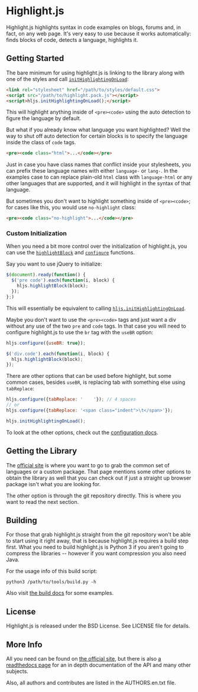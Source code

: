 # Highlight.js

Highlight.js highlights syntax in code examples on blogs, forums and,
in fact, on any web page. It's very easy to use because it works
automatically: finds blocks of code, detects a language, highlights it.

## Getting Started

The bare minimum for using highlight.js is linking to the library along
with one of the styles and call [`initHighlightingOnLoad`][1]:

```html
<link rel="stylesheet" href="/path/to/styles/default.css">
<script src="/path/to/highlight.pack.js"></script>
<script>hljs.initHighlightingOnLoad();</script>
```

This will highlight anything inside of `<pre><code>` using the auto
detection to figure the language by default.

But what if you already know what language you want highlighted? Well
the way to shut off auto detection for certain blocks is to specify the
language inside the class of `code` tags.

```html
<pre><code class="html">...</code></pre>
```

Just in case you have class names that conflict inside your stylesheets,
you can prefix these language names with either `language-` or `lang-`.
In the examples case to can replace plain-old `html` class with
`language-html` or any other languages that are supported, and it will
highlight in the syntax of that language.

But sometimes you don't want to highlight something inside of
`<pre><code>`; for cases like this, you would use `no-highlight` class:

```html
<pre><code class="no-highlight">...</code></pre>
```

### Custom Initialization

When you need a bit more control over the initialization of
highlight.js, you can use the [`highlightBlock`][2] and [`configure`][3]
functions.

Say you want to use jQuery to initialize:

```javascript
$(document).ready(function() {
  $('pre code').each(function(i, block) {
    hljs.highlightBlock(block);
  });
};)
```

This will essentially be equivalent to calling
[`hljs.initHighlightingOnLoad`][1].

Maybe you don't want to use the `<pre><code>` tags and just want a div
without any use of the two `pre` and `code` tags. In that case you will
need to configure highlight.js to use the `br` tag with the `useBR`
option:

```javascript
hljs.configure({useBR: true});

$('div.code').each(function(i, block) {
  hljs.highlightBlock(block);
});
```

There are other options that can be used before highlight, but some
common cases, besides `useBR`, is replacing tab with something else
using `tabReplace`:

```javascript
hljs.configure({tabReplace: '    '}); // 4 spaces
// or
hljs.configure({tabReplace: '<span class="indent">\t</span>'});

hljs.initHighlightingOnLoad();
```

To look at the other options, check out the [configuration docs][3].

## Getting the Library

The [official site][4] is where you want to go to grab the common set of
languages or a custom package. That page mentions some other options to
obtain the library as well that you can check out if just a straight up
browser package isn't what you are looking for.

The other option is through the git repository directly. This is where
you want to read the next section.

## Building

For those that grab highlight.js straight from the git repository won't
be able to start using it right away, that is because highlight.js
requires a build step first. What you need to build highlight.js is
Python 3 if you aren't going to compress the libraries -- however if you
want compression you also need Java.

For the usage info of this build script:

    python3 /path/to/tools/build.py -h

Also visit [the build docs][5] for some examples.

## License

Highlight.js is released under the BSD License. See LICENSE file for
details.

## More Info

All you need can be found on [the official site][6], but there is also
[a readthedocs page][7] for an in depth documentation of the API and
many other subjects.

Also, all authors and contributes are listed in the AUTHORS.en.txt file.

[1]: http://highlightjs.readthedocs.org/en/latest/api.html#inithighlightingonload
[2]: http://highlightjs.readthedocs.org/en/latest/api.html#highlightblock-block
[3]: http://highlightjs.readthedocs.org/en/latest/api.html#configure-options
[4]: http://highlightjs.org/download/
[5]: http://highlightjs.readthedocs.org/en/latest/building-testing.html
[6]: http://highlightjs.org/
[7]: http://highlightjs.readthedocs.org/
